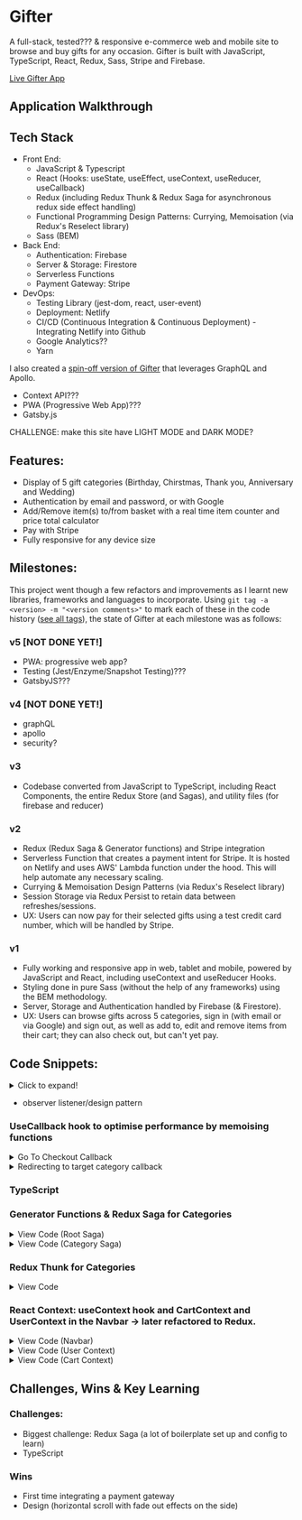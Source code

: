 # Gifter

A full-stack, tested??? & responsive e-commerce web and mobile site to browse and buy gifts for any occasion. Gifter is built with JavaScript, TypeScript, React, Redux, Sass, Stripe and Firebase.

[Live Gifter App](https://giftsbygifter.netlify.app/)

## Application Walkthrough 

## Tech Stack
- Front End: 
  - JavaScript & Typescript
  - React (Hooks: useState, useEffect, useContext, useReducer, useCallback)
  - Redux (including Redux Thunk & Redux Saga for asynchronous redux side effect handling)
  - Functional Programming Design Patterns: Currying, Memoisation (via Redux's Reselect library)
  - Sass (BEM)
- Back End:
  - Authentication: Firebase
  - Server & Storage: Firestore
  - Serverless Functions
  - Payment Gateway: Stripe
- DevOps:
  - Testing Library (jest-dom, react, user-event)
  - Deployment: Netlify
  - CI/CD (Continuous Integration & Continuous Deployment) - Integrating Netlify into Github
  - Google Analytics??
  - Yarn

I also created a [spin-off version of Gifter](https://github.com/emilydaykin/graphql) that leverages GraphQL and Apollo.

- Context API???
- PWA (Progressive Web App)???
- Gatsby.js

CHALLENGE: make this site have LIGHT MODE and DARK MODE?

## Features:
- Display of 5 gift categories (Birthday, Chirstmas, Thank you, Anniversary and Wedding)
- Authentication by email and password, or with Google
- Add/Remove item(s) to/from basket with a real time item counter and price total calculator
- Pay with Stripe
- Fully responsive for any device size


## Milestones:
This project went though a few refactors and improvements as I learnt new libraries, frameworks and languages to incorporate. Using `git tag -a <version> -m "<version comments>"` to mark each of these in the code history ([see all tags](https://github.com/emilydaykin/Gifter/tags)), the state of Gifter at each milestone was as follows:

### v5 [NOT DONE YET!]
- PWA: progressive web app?
- Testing (Jest/Enzyme/Snapshot Testing)???
- GatsbyJS???
### v4 [NOT DONE YET!]
- graphQL
- apollo
- security?
### v3
- Codebase converted from JavaScript to TypeScript, including React Components, the entire Redux Store (and Sagas), and utility files (for firebase and reducer)
### v2 
- Redux (Redux Saga & Generator functions) and Stripe integration
- Serverless Function that creates a payment intent for Stripe. It is hosted on Netlify and uses AWS' Lambda function under the hood. This will help automate any necessary scaling.
- Currying & Memoisation Design Patterns (via Redux's Reselect library)
- Session Storage via Redux Persist to retain data between refreshes/sessions.
- UX: Users can now pay for their selected gifts using a test credit card number, which will be handled by Stripe.
### v1
- Fully working and responsive app in web, tablet and mobile, powered by JavaScript and React, including useContext and useReducer Hooks. 
- Styling done in pure Sass (without the help of any frameworks) using the BEM methodology.
- Server, Storage and Authentication handled by Firebase (& Firestore).
- UX: Users can browse gifts across 5 categories, sign in (with email or via Google) and sign out, as well as add to, edit and remove items from their cart; they can also check out, but can't yet pay.


## Code Snippets:

<details>
  <summary>Click to expand!</summary>
  
  ```javascript
  
  ```
</details>


- observer listener/design pattern

### UseCallback hook to optimise performance by memoising functions
<details>
  <summary>Go To Checkout Callback</summary>
  
  ```javascript
  const goToCheckout = useCallback(() => {
    if (cartItems.length > 0) {
      navigate('/checkout');
      dispatch(setIsCartOpen(!isCartOpen));
    }
  }, [isCartOpen]);
  ```
</details>

<details>
  <summary>Redirecting to target category callback</summary>
  
  ```javascript
  const redirectToCategory = useCallback((category: string) => {
    navigate(`/shop/${category}`);
  }, []);
  ```
</details>


### TypeScript

### Generator Functions & Redux Saga for Categories
<details>
  <summary>View Code (Root Saga)</summary>
  
  ```javascript
  import { all, call } from 'redux-saga/effects';
  import { categoriesSaga } from './categories/category.saga';
  import { userSaga } from './user/user.saga';

  // generator function
  export function* rootSaga() {
    yield all([call(categoriesSaga), call(userSaga)]);
  }
  ```
</details>

<details>
  <summary>View Code (Category Saga)</summary>
  
  ```javascript
  import { takeLatest, all, call, put } from 'redux-saga/effects';
  import { getCategoriesAndDocuments } from '../../firebase/firebase.utils';
  import { fetchCategoriesSuccess, fetchCategoriesFailure } from './category.action';
  import { CATEGORIES_ACTION_TYPES } from './category.types';

  // Generators:
  export function* fetchCategoriesAsync() {
    try {
      // use `call` to turn it into an effect
      const categoryArray = yield call(getCategoriesAndDocuments, 'categories'); // callable method & its params
      yield put(fetchCategoriesSuccess(categoryArray)); // put is the dispatch inside a generator
    } catch (err) {
      console.log(`ERROR: ${err}`);
      yield put(fetchCategoriesFailure(err));
    }
  }

  export function* onFetchCategories() {
    // if many actions received, take the latest one
    yield takeLatest(CATEGORIES_ACTION_TYPES.FETCH_CATEGORIES_START, fetchCategoriesAsync);
  }

  export function* categoriesSaga() {
    yield all([call(onFetchCategories)]); // this will pause execution of the below until it finishes
  }
  ```
</details>

### Redux Thunk for Categories
<details>
  <summary>View Code</summary>
  
  ```javascript
  import { CATEGORIES_ACTION_TYPES } from './category.types';
  import { getCategoriesAndDocuments } from '../../firebase/firebase.utils';

  export const fetchCategoriesStart = () => {
    return { type: CATEGORIES_ACTION_TYPES.FETCH_CATEGORIES_START };
  };

  export const fetchCategoriesSuccess = (categories) => {
    return { type: CATEGORIES_ACTION_TYPES.FETCH_CATEGORIES_SUCCESS, payload: categories };
  };

  export const fetchCategoriesFailure = (error) => {
    return { type: CATEGORIES_ACTION_TYPES.FETCH_CATEGORIES_FAILURE, payload: error };
  };

  // Thunk:
  export const fetchCategoriesAsync = () => async (dispatch) => {
    dispatch(fetchCategoriesStart());
    try {
      const categoryArray = await getCategoriesAndDocuments('categories');
      dispatch(fetchCategoriesSuccess(categoryArray));
    } catch (error) {
      console.log(`ERROR: ${error}`);
      dispatch(fetchCategoriesFailure(error));
    }
  };
  ```
</details>

### React Context: useContext hook and CartContext and UserContext in the Navbar &rarr; later refactored to Redux.

<details>
  <summary>View Code (Navbar)</summary>
  
  ```javascript
  // $src/components/Navbar.jsx

  import { useContext } from 'react';
  import { UserContext } from '../contexts/user.context';
  import { CartContext } from '../contexts/cart.context';
  
  const Navbar = () => {
    const { currentUser } = useContext(UserContext);
    const { isCartOpen, setIsCartOpen } = useContext(CartContext);
    const toggleShowHideCart = () => setIsCartOpen(!isCartOpen);
    const location = useLocation();

    const hideCartWhenNavigatingAway = () => {
      if (isCartOpen) {
        setIsCartOpen(!isCartOpen);
      }
    };
    ...
  }
  ```
</details>

<details>
  <summary>View Code (User Context)</summary>
  
  ```javascript
  // $src/contexts/user.context.jsx

  export const UserContext = createContext({
    currentUser: null,
    setCurrentUser: () => null
  });

  export const UserProvider = ({ children }) => {
    const [currentUser, setCurrentUser] = useState(null);
    const value = { currentUser, setCurrentUser };

    useEffect(() => {
      const unsubscribe = onAuthStateChangeListener((user) => {
        if (user) {
          createUserDocumentFromAuth(user);
        }
        setCurrentUser(user);
      });
      return unsubscribe;
    }, []);

    return <UserContext.Provider value={value}>{children}</UserContext.Provider>;
  };
  ```
</details>

<details>
  <summary>View Code (Cart Context)</summary>
  
  ```javascript
  // $src/contexts/cart.context.jsx
  
  export const CartContext = createContext({
    isCartOpen: false,
    setIsCartOpen: () => {},
    cartItems: [],
    addItemToCart: () => {},
    removeItemFromCart: () => {},
    reduceItemQuantityInCart: () => {},
    getCartItemCount: () => {},
    getCartTotalPrice: () => {}
  });

  export const CartProvider = ({ children }) => {
    const [isCartOpen, setIsCartOpen] = useState(false);
    const [cartItems, setCartItems] = useState([]);

    const addItemToCart = (productToAdd) => {
      const matchingItemIndex = cartItems.findIndex((item) => item.id === productToAdd.id);

      if (matchingItemIndex === -1) {
        setCartItems([...cartItems, { ...productToAdd, quantity: 1 }]);
      } else {
        const updatedCartItems = cartItems.map((item) => {
          return item.id === productToAdd.id ? { ...item, quantity: item.quantity + 1 } : item;
        });
        setCartItems(updatedCartItems);
      }
    };

    const removeItemFromCart = (productToRemove) => {
      const updatedCartItems = cartItems.filter((item) => item.id !== productToRemove.id);
      setCartItems(updatedCartItems);
    };

    const reduceItemQuantityInCart = (productToReduce) => {
      const quantityOfItem = productToReduce.quantity;
      console.log('quantityOfItem', quantityOfItem);

      const reduceQuantity = cartItems.map((item) => {
        return item.id === productToReduce.id ? { ...item, quantity: item.quantity - 1 } : item;
      });

      const removeItem = cartItems.filter((item) => item.id !== productToReduce.id);

      setCartItems(quantityOfItem > 1 ? reduceQuantity : removeItem);
    };

    const getCartItemCount = () => {
      return cartItems.reduce((prev, curr) => prev + curr.quantity, 0);
    };

    const getCartTotalPrice = () => {
      const total = cartItems.reduce((prev, curr) => prev + curr.price * curr.quantity, 0);
      return total % 1 > 0 ? total.toFixed(2) : total; // currency rounding:
    };
    ...
  }
  ```
</details>



## Challenges, Wins & Key Learning

### Challenges:
- Biggest challenge: Redux Saga (a lot of boilerplate set up and config to learn)
- TypeScript

### Wins
- First time integrating a payment gateway
- Design (horizontal scroll with fade out effects on the side)
